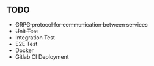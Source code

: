 ## TODO
- <del>GRPC protocol for communication between services
- <del>Unit Test
- Integration Test
- E2E Test
- Docker
- Gitlab CI Deployment
